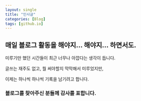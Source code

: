 ```yaml
---
layout: single
title: "인사글"
categories: [Blog]
tags: [github.io]
---
```

## 매일 블로그 활동을 해야지... 해야지... 하면서도.
미루기만 했던 시간들이 최근 너무나 아깝다는 생각이 듭니다.

글쓰는 재주도 없고, 뭘 써야할지 막막해서 미루었지만,

이제는 하나씩 하나씩 기록을 남기려고 합니다.

### 블로그를 찾아주신 분들께 감사를 표합니다.
